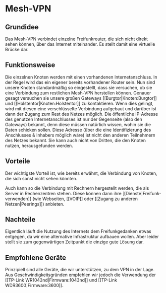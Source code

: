 # Mesh-VPN
## Grundidee
Das Mesh-VPN verbindet einzelne Freifunkrouter, die sich nicht direkt sehen können, über das Internet miteinander. Es stellt damit eine virtuelle Brücke dar.

## Funktionsweise
Die einzelnen Knoten werden mit einen vorhandenen Internetanschluss. In der Regel wird das ein eigener bereits vorhandener Router sein. Nun sind unsere Knoten standardmäßig so eingestellt, dass sie versuchen, ob sie eine Verbindung zum restlichen Mesh-VPN herstellen können. Genauer gesagt versuchen sie unsere großen Gateways [[Burgtor|Knoten:Burgtor]] und [[Holstentor|Knoten:Holstentor]] zu kontaktieren. Wenn dies gelingt, wird mit diesen eine verschlüsselte Verbindung aufgebaut und darüber ist dann der Zugang zum Rest des Netzes möglich.
Die öffentliche IP-Adresse des genutzen Internetanschlusses ist nur der Gegenseite (also den Gateways) bekannt, denn diese müssen natürlich wissen, wohin sie die Daten schicken sollen.
Diese Adresse (über die eine Identifizierung des Anschlusses & Inhabers möglich wäre) ist nicht den anderen Teilnehmern des Netzes bekannt. Sie kann auch nicht von Dritten, die den Knoten nutzen, herausgefunden werden.

## Vorteile
Der wichtigste Vorteil ist, wie bereits erwähnt, die Verbindung von Knoten, die sich sonst nicht sehen könnten.

Auch kann so die Verbindung mit Rechnern hergestellt werden, die als Server in Rechenzentren stehen. Diese können dann ihre [[Dienste|Freifunk-verwenden]] (wie Webseiten, [[VOIP]] oder [[Zugang zu anderen Netzen|Peerings]]) anbieten.

## Nachteile
Eigentlich läuft die Nutzung des Internets dem Freifunkgedanken etwas entgegen, da wir eine alternative Infrastruktur aufbauen wollen. Aber leider stellt sie zum gegenwärtigen Zeitpunkt die einzige gute Lösung dar.

## Empfohlene Geräte
Prinzipiell sind alle Geräte, die wir unterstützen, zu dem VPN in der Lage. Aus Geschwindigkeitsgründen empfehlen wir jedoch die Verwendung der [[TP-Link WR1043nd|Firmware:1043nd]] und [[TP-Link WDR3600|Firmware:3600]].
